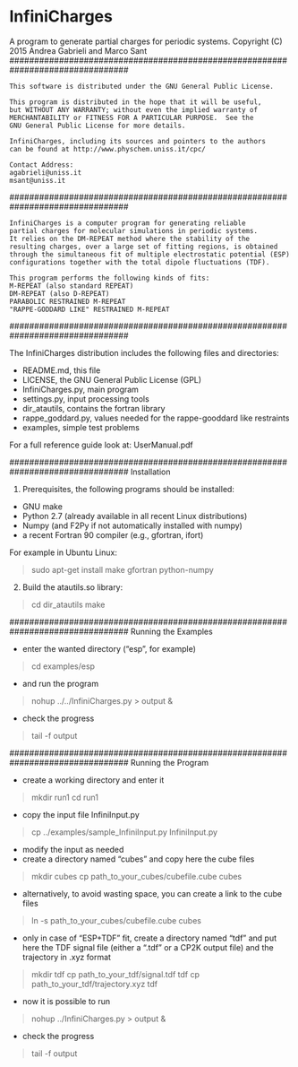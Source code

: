 # InfiniCharges
A program to generate partial charges for periodic systems.
Copyright (C) 2015  Andrea Gabrieli and Marco Sant                        
################################################################################
 
    This software is distributed under the GNU General Public License.
 
    This program is distributed in the hope that it will be useful,
    but WITHOUT ANY WARRANTY; without even the implied warranty of
    MERCHANTABILITY or FITNESS FOR A PARTICULAR PURPOSE.  See the
    GNU General Public License for more details.
 
    InfiniCharges, including its sources and pointers to the authors
    can be found at http://www.physchem.uniss.it/cpc/

    Contact Address:
    agabrieli@uniss.it
    msant@uniss.it

################################################################################

    InfiniCharges is a computer program for generating reliable
    partial charges for molecular simulations in periodic systems.
    It relies on the DM-REPEAT method where the stability of the
    resulting charges, over a large set of fitting regions, is obtained
    through the simultaneous fit of multiple electrostatic potential (ESP)
    configurations together with the total dipole fluctuations (TDF).

    This program performs the following kinds of fits:
    M-REPEAT (also standard REPEAT)
    DM-REPEAT (also D-REPEAT)
    PARABOLIC RESTRAINED M-REPEAT
    "RAPPE-GODDARD LIKE" RESTRAINED M-REPEAT

################################################################################

The InfiniCharges distribution includes the following files and directories:

- README.md, this file
- LICENSE, the GNU General Public License (GPL)
- InfiniCharges.py, main program
- settings.py, input processing tools
- dir_atautils, contains the fortran library
- rappe_goddard.py, values needed for the rappe-gooddard like restraints
- examples, simple test problems

For a full reference guide look at:
UserManual.pdf

################################################################################
Installation

1) Prerequisites, the following programs should be installed:
- GNU make
- Python 2.7 (already available in all recent Linux distributions)
- Numpy (and F2Py if not automatically installed with numpy)
- a recent Fortran 90 compiler (e.g., gfortran, ifort)

For example in Ubuntu Linux:
> sudo apt-get install make gfortran python-numpy

2) Build the atautils.so library:
> cd dir_atautils
> make

################################################################################
Running the Examples

- enter the wanted directory (“esp”, for example)
> cd examples/esp

- and run the program
> nohup ../../InfiniCharges.py > output &

- check the progress
> tail -f output

################################################################################
Running the Program

- create a working directory and enter it
> mkdir run1
> cd run1

- copy the input file InfiniInput.py 
> cp ../examples/sample_InfiniInput.py InfiniInput.py 

- modify the input as needed
- create a directory named “cubes” and copy here the cube files
> mkdir cubes
> cp path_to_your_cubes/cubefile.cube cubes

- alternatively, to avoid wasting space, you can create a link to the cube files
> ln -s path_to_your_cubes/cubefile.cube cubes

- only in case of “ESP+TDF” fit, create a directory named “tdf” and put here
  the TDF signal file (either a “.tdf” or a CP2K output file) and the trajectory
  in .xyz format
> mkdir tdf
> cp path_to_your_tdf/signal.tdf tdf
> cp path_to_your_tdf/trajectory.xyz tdf

- now it is possible to run
> nohup ../InfiniCharges.py > output &

- check the progress
> tail -f output  


